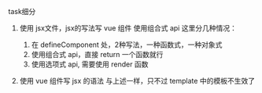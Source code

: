 task细分

1. 使用 jsx文件，jsx的写法写 vue 组件 使用组合式 api
   这里分几种情况：

   1. 在 defineComponent 处，2种写法，一种函数式，一种对象式
   2. 使用组合式 api，直接 return 一个函数就行
   3. 使用选项式 api, 需要使用 render 函数

2. 使用 vue 组件写 jsx 的语法
   与上述一样，只不过 template 中的模板不生效了
